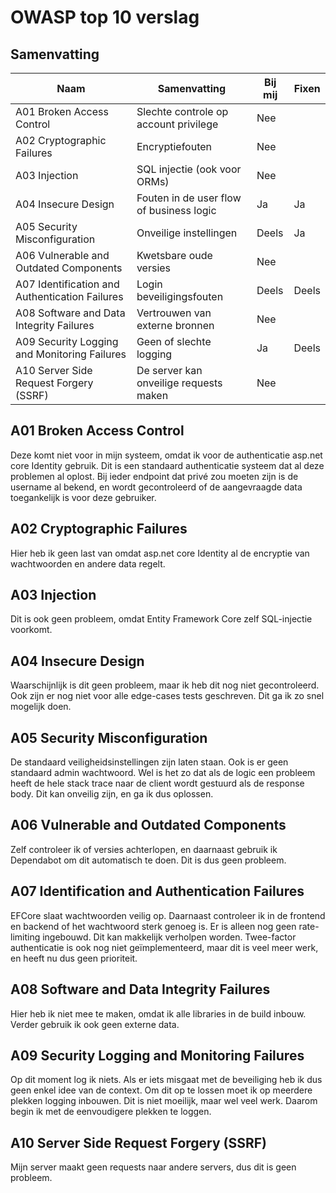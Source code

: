 # OWASP top 10 verslag

## Samenvatting

| Naam                                           | Samenvatting                             | Bij mij | Fixen |
|------------------------------------------------|------------------------------------------|----------|--------|
| A01 Broken Access Control                      | Slechte controle op account privilege    | Nee      |        |  
| A02 Cryptographic Failures                     | Encryptiefouten                          | Nee      |        |  
| A03 Injection                                  | SQL injectie (ook voor ORMs)             | Nee      |        |  
| A04 Insecure Design                            | Fouten in de user flow of business logic | Ja       | Ja     |  
| A05 Security Misconfiguration                  | Onveilige instellingen                   | Deels    | Ja     |  
| A06 Vulnerable and Outdated Components         | Kwetsbare oude versies                   | Nee      |        |  
| A07 Identification and Authentication Failures | Login beveiligingsfouten                 | Deels    | Deels  |  
| A08 Software and Data Integrity Failures       | Vertrouwen van externe bronnen           | Nee      |        |  
| A09 Security Logging and Monitoring Failures   | Geen of slechte logging                  | Ja       | Deels  |  
| A10 Server Side Request Forgery (SSRF)         | De server kan onveilige requests maken | Nee      |        |

## A01 Broken Access Control

Deze komt niet voor in mijn systeem, omdat ik voor de authenticatie asp.net core Identity gebruik. Dit is een standaard
authenticatie systeem dat al deze problemen al oplost. Bij ieder endpoint dat privé zou moeten zijn is de username al
bekend, en wordt gecontroleerd of de aangevraagde data toegankelijk is voor deze gebruiker.

## A02 Cryptographic Failures

Hier heb ik geen last van omdat asp.net core Identity al de encryptie van wachtwoorden en andere data regelt.

## A03 Injection

Dit is ook geen probleem, omdat Entity Framework Core zelf SQL-injectie voorkomt.

## A04 Insecure Design

Waarschijnlijk is dit geen probleem, maar ik heb dit nog niet gecontroleerd. Ook zijn er nog niet voor alle edge-cases
tests geschreven. Dit ga ik zo snel mogelijk doen.

## A05 Security Misconfiguration

De standaard veiligheidsinstellingen zijn laten staan. Ook is er geen standaard admin wachtwoord. Wel is het zo dat als
de logic een probleem heeft de hele stack trace naar de client wordt gestuurd als de response body. Dit kan onveilig
zijn, en ga ik dus oplossen.

## A06 Vulnerable and Outdated Components

Zelf controleer ik of versies achterlopen, en daarnaast gebruik ik Dependabot om dit automatisch te doen. Dit is dus
geen probleem.

## A07 Identification and Authentication Failures

EFCore slaat wachtwoorden veilig op. Daarnaast controleer ik in de frontend en backend of het wachtwoord sterk genoeg
is. Er is alleen nog geen rate-limiting ingebouwd. Dit kan makkelijk verholpen worden. Twee-factor authenticatie is ook
nog niet geïmplementeerd, maar dit is veel meer werk, en heeft nu dus geen prioriteit.

## A08 Software and Data Integrity Failures

Hier heb ik niet mee te maken, omdat ik alle libraries in de build inbouw. Verder gebruik ik ook geen externe data.

## A09 Security Logging and Monitoring Failures

Op dit moment log ik niets. Als er iets misgaat met de beveiliging heb ik dus geen enkel idee van de context. Om dit op
te lossen moet ik op meerdere plekken logging inbouwen. Dit is niet moeilijk, maar wel veel werk. Daarom begin ik met de
eenvoudigere plekken te loggen.

## A10 Server Side Request Forgery (SSRF)

Mijn server maakt geen requests naar andere servers, dus dit is geen probleem.
